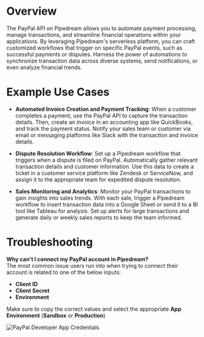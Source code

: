 # Overview

The PayPal API on Pipedream allows you to automate payment processing, manage transactions, and streamline financial operations within your applications. By leveraging Pipedream's serverless platform, you can craft customized workflows that trigger on specific PayPal events, such as successful payments or disputes. Harness the power of automations to synchronize transaction data across diverse systems, send notifications, or even analyze financial trends.

# Example Use Cases

- **Automated Invoice Creation and Payment Tracking**: When a customer completes a payment, use the PayPal API to capture the transaction details. Then, create an invoice in an accounting app like QuickBooks, and track the payment status. Notify your sales team or customer via email or messaging platforms like Slack with the transaction and invoice details.

- **Dispute Resolution Workflow**: Set up a Pipedream workflow that triggers when a dispute is filed on PayPal. Automatically gather relevant transaction details and customer information. Use this data to create a ticket in a customer service platform like Zendesk or ServiceNow, and assign it to the appropriate team for expedited dispute resolution.

- **Sales Monitoring and Analytics**: Monitor your PayPal transactions to gain insights into sales trends. With each sale, trigger a Pipedream workflow to insert transaction data into a Google Sheet or send it to a BI tool like Tableau for analysis. Set up alerts for large transactions and generate daily or weekly sales reports to keep the team informed.


# Troubleshooting
**Why can't I connect my PayPal account in Pipedream?**
<br>
The most common issue users run into when trying to connect their account is related to one of the below inputs:
- **Client ID**
- **Client Secret**
- **Environment**

Make sure to copy the correct values and select the appropriate **App Environment** (**Sandbox** or **Production**)

<img alt="PayPal Developer App Credentials" src="https://res.cloudinary.com/pipedreamin/image/upload/v1696907830/paypal-creds_sycmn3.png" />
